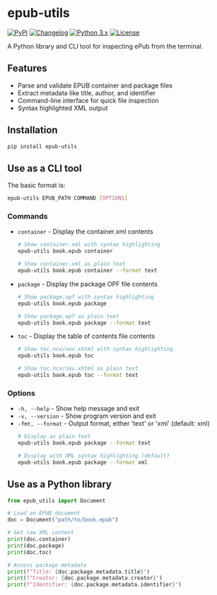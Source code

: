 # epub-utils

[![PyPI](https://img.shields.io/pypi/v/epub-utils.svg)](https://pypi.org/project/epub-utils/)
[![Changelog](https://img.shields.io/github/v/release/ernestofgonzalez/epub-utils?include_prereleases&label=changelog)](https://ernestofgonzalez.github.io/epub-utils/changelog)
[![Python 3.x](https://img.shields.io/pypi/pyversions/epub-utils.svg?logo=python&logoColor=white)](https://pypi.org/project/epub-utils/)
[![License](https://img.shields.io/badge/license-Apache%202.0-blue.svg)](https://github.com/ernestofgonzalez/epub-utils/blob/main/LICENSE)

A Python library and CLI tool for inspecting ePub from the terminal.

## Features

- Parse and validate EPUB container and package files
- Extract metadata like title, author, and identifier
- Command-line interface for quick file inspection
- Syntax highlighted XML output

## Installation

```bash
pip install epub-utils
```

## Use as a CLI tool

The basic format is:

```bash
epub-utils EPUB_PATH COMMAND [OPTIONS]
```

### Commands

- `container` - Display the container.xml contents
    ```bash
    # Show container.xml with syntax highlighting
    epub-utils book.epub container

    # Show container.xml as plain text
    epub-utils book.epub container --format text
    ```

- `package` - Display the package OPF file contents
    ```bash
    # Show package.opf with syntax highlighting
    epub-utils book.epub package

    # Show package.opf as plain text
    epub-utils book.epub package --format text
    ```

- `toc` - Display the table of contents file contents
    ```bash
    # Show toc.ncx/nav.xhtml with syntax highlighting
    epub-utils book.epub toc

    # Show toc.ncx/nav.xhtml as plain text
    epub-utils book.epub toc --format text
    ```

### Options

- `-h, --help` - Show help message and exit
- `-v, --version` - Show program version and exit
- `-fmt, --format` - Output format, either 'text' or 'xml' (default: xml)
    ```bash
    # Display as plain text
    epub-utils book.epub package --format text
    
    # Display with XML syntax highlighting (default)
    epub-utils book.epub package --format xml
    ```

## Use as a Python library

```python
from epub_utils import Document

# Load an EPUB document
doc = Document("path/to/book.epub")

# Get raw XML content
print(doc.container)
print(doc.package)
print(doc.toc)

# Access package metadata
print(f"Title: {doc.package.metadata.title}")
print(f"Creator: {doc.package.metadata.creator}")
print(f"Identifier: {doc.package.metadata.identifier}")
```
